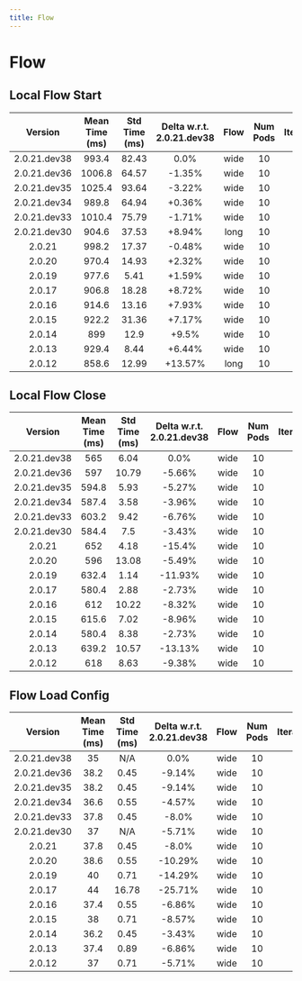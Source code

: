 ```yaml
---
title: Flow
---
```

# Flow

## Local Flow Start

| Version | Mean Time (ms) | Std Time (ms) | Delta w.r.t. 2.0.21.dev38 | Flow | Num Pods | Iterations |
| :---: | :---: | :---: | :---: | :---: | :---: | :---: |
| 2.0.21.dev38 | 993.4 | 82.43 | 0.0% | wide | 10 | 5 |
| 2.0.21.dev36 | 1006.8 | 64.57 | -1.35% | wide | 10 | 5 |
| 2.0.21.dev35 | 1025.4 | 93.64 | -3.22% | wide | 10 | 5 |
| 2.0.21.dev34 | 989.8 | 64.94 | +0.36% | wide | 10 | 5 |
| 2.0.21.dev33 | 1010.4 | 75.79 | -1.71% | wide | 10 | 5 |
| 2.0.21.dev30 | 904.6 | 37.53 | +8.94% | long | 10 | 5 |
| 2.0.21 | 998.2 | 17.37 | -0.48% | wide | 10 | 5 |
| 2.0.20 | 970.4 | 14.93 | +2.32% | wide | 10 | 5 |
| 2.0.19 | 977.6 | 5.41 | +1.59% | wide | 10 | 5 |
| 2.0.17 | 906.8 | 18.28 | +8.72% | wide | 10 | 5 |
| 2.0.16 | 914.6 | 13.16 | +7.93% | wide | 10 | 5 |
| 2.0.15 | 922.2 | 31.36 | +7.17% | wide | 10 | 5 |
| 2.0.14 | 899 | 12.9 | +9.5% | wide | 10 | 5 |
| 2.0.13 | 929.4 | 8.44 | +6.44% | wide | 10 | 5 |
| 2.0.12 | 858.6 | 12.99 | +13.57% | long | 10 | 5 |
## Local Flow Close

| Version | Mean Time (ms) | Std Time (ms) | Delta w.r.t. 2.0.21.dev38 | Flow | Num Pods | Iterations |
| :---: | :---: | :---: | :---: | :---: | :---: | :---: |
| 2.0.21.dev38 | 565 | 6.04 | 0.0% | wide | 10 | 5 |
| 2.0.21.dev36 | 597 | 10.79 | -5.66% | wide | 10 | 5 |
| 2.0.21.dev35 | 594.8 | 5.93 | -5.27% | wide | 10 | 5 |
| 2.0.21.dev34 | 587.4 | 3.58 | -3.96% | wide | 10 | 5 |
| 2.0.21.dev33 | 603.2 | 9.42 | -6.76% | wide | 10 | 5 |
| 2.0.21.dev30 | 584.4 | 7.5 | -3.43% | wide | 10 | 5 |
| 2.0.21 | 652 | 4.18 | -15.4% | wide | 10 | 5 |
| 2.0.20 | 596 | 13.08 | -5.49% | wide | 10 | 5 |
| 2.0.19 | 632.4 | 1.14 | -11.93% | wide | 10 | 5 |
| 2.0.17 | 580.4 | 2.88 | -2.73% | wide | 10 | 5 |
| 2.0.16 | 612 | 10.22 | -8.32% | wide | 10 | 5 |
| 2.0.15 | 615.6 | 7.02 | -8.96% | wide | 10 | 5 |
| 2.0.14 | 580.4 | 8.38 | -2.73% | wide | 10 | 5 |
| 2.0.13 | 639.2 | 10.57 | -13.13% | wide | 10 | 5 |
| 2.0.12 | 618 | 8.63 | -9.38% | wide | 10 | 5 |
## Flow Load Config

| Version | Mean Time (ms) | Std Time (ms) | Delta w.r.t. 2.0.21.dev38 | Flow | Num Pods | Iterations |
| :---: | :---: | :---: | :---: | :---: | :---: | :---: |
| 2.0.21.dev38 | 35 | N/A | 0.0% | wide | 10 | 5 |
| 2.0.21.dev36 | 38.2 | 0.45 | -9.14% | wide | 10 | 5 |
| 2.0.21.dev35 | 38.2 | 0.45 | -9.14% | wide | 10 | 5 |
| 2.0.21.dev34 | 36.6 | 0.55 | -4.57% | wide | 10 | 5 |
| 2.0.21.dev33 | 37.8 | 0.45 | -8.0% | wide | 10 | 5 |
| 2.0.21.dev30 | 37 | N/A | -5.71% | wide | 10 | 5 |
| 2.0.21 | 37.8 | 0.45 | -8.0% | wide | 10 | 5 |
| 2.0.20 | 38.6 | 0.55 | -10.29% | wide | 10 | 5 |
| 2.0.19 | 40 | 0.71 | -14.29% | wide | 10 | 5 |
| 2.0.17 | 44 | 16.78 | -25.71% | wide | 10 | 5 |
| 2.0.16 | 37.4 | 0.55 | -6.86% | wide | 10 | 5 |
| 2.0.15 | 38 | 0.71 | -8.57% | wide | 10 | 5 |
| 2.0.14 | 36.2 | 0.45 | -3.43% | wide | 10 | 5 |
| 2.0.13 | 37.4 | 0.89 | -6.86% | wide | 10 | 5 |
| 2.0.12 | 37 | 0.71 | -5.71% | wide | 10 | 5 |
